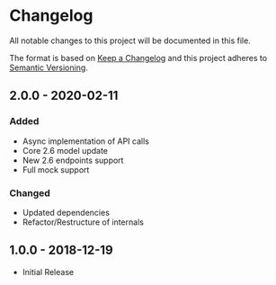 # Changelog

All notable changes to this project will be documented in this file.

The format is based on [Keep a Changelog](http://keepachangelog.com/en/1.0.0/)
and this project adheres to [Semantic Versioning](http://semver.org/spec/v2.0.0.html).

## 2.0.0 - 2020-02-11

### Added
- Async implementation of API calls 
- Core 2.6 model update
- New 2.6 endpoints support
- Full mock support

### Changed
- Updated dependencies
- Refactor/Restructure of internals

## 1.0.0 - 2018-12-19
- Initial Release
